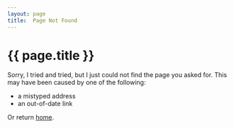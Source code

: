 ```yaml
---
layout: page
title:  Page Not Found
---
```


{{ page.title }}
================

Sorry, I tried and tried, but I just could not find the page you asked
for. This may have been caused by one of the following:

* a mistyped address
* an out-of-date link

<script type="text/javascript">
	var GOOG_FIXURL_LANG = 'en';
	var GOOG_FIXURL_SITE = location.host;
</script>
<script type="text/javascript" src="http://linkhelp.clients.google.com/tbproxy/lh/wm/fixurl.js">
</script>

Or return [home](/).
